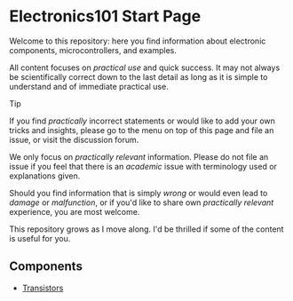 # **Electronics101** Start Page

Welcome to this repository: here you find information about electronic components, microcontrollers, and examples.

All content focuses on *practical use* and quick success. It may not always be scientifically correct down to the last detail as long as it is simple to understand and of immediate practical use.

> [!TIP]
> If you find *practically* incorrect statements or would like to add your own tricks and insights, please go to the menu on top of this page and file an issue, or visit the discussion forum.
> 
> We only focus on *practically relevant* information. Please do not file an issue if you feel that there is an *academic* issue with terminology used or explanations given.
> 
> Should you find information that is simply *wrong* or would even lead to *damage* or *malfunction*, or if you'd like to share own *practically relevant* experience, you are most welcome.

This repository grows as I move along. I'd be thrilled if some of the content is useful for you.

## Components

* [Transistors](transistor)
